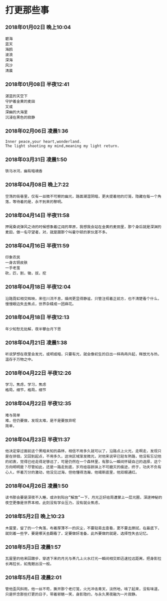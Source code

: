 # 打更那些事

### 2018年01月02日 晚上10:04
```
碧海
蓝天
海鸥
波浪
深海
风沙
清晨
```

### 2018年01月08日 半夜12:41
```
湛蓝的天空下
守护着金黄的麦田
又或
深幽的大海里
沉浸在黑色的寂静
```
### 2018年02月06日 凌晨1:36
```
Inner peace,your heart,wonderland.
The light shooting my mind,meaning my light return.
```

### 2018年03月31日 凌晨1:50
```
铁马冰河，幽有暗魂香
```

### 2018年04月08日 晚上7:22
```
空荡的街巷里，仅有一丝微不可察的幽光，路面潮湿阴暗，更夫提着他的灯笼，隐藏在每一个角落，等待着的是，永不到来的黎明。
```

### 2018年04月14日 半夜11:58
```
押尾桑说弹风之诗的时候想象着辽阔的草原，我想我会站在金黄的麦田里，那个身后就是深渊的麦田，做一名守望者，对，就是跟那个叫霍尔顿的家伙差不多。
```

### 2018年04月16日 半夜11:59
```
印象农民
一身古铜皮肤
一手老茧
砍，匹，割，锄，拔，挖
```

### 2018年04月18日 半夜12:04
```
沿路霓虹相交辉映，来往川流不息，燥闹更显得静谧，只管注视着正前方，也不清楚看个什么，慢慢眼边失去焦点，世界杂糅成一团麻花。
```

### 2018年04月18日 半夜12:13
```
年少知愁无处解，夜半攀台月下思
```

### 2018年04月21日 凌晨1:38
```
听说梦想在夜里会发光，或明或暗，只要有光，就会像初生的日出一样冉冉升起，释放光与热，温存于万物之中。
```

### 2018年04月22日 半夜12:26
```
学习，焦虑，学习，焦虑
格局，细节，格局，细节
```

### 2018年04月22日 半夜12:35
```
难与简单
难，但仍要做，发现太难，是不是要放弃呢
简单，
```

### 2018年04月23日 半夜11:37
```
他决定穿过面前这个黑暗未知的森林，相信不用多久就可以了，沿路点上火光，走啊走，发现只是在徘徊，又回到起点，不用多久，这块区域渐发微光，对他来说早已轻车熟路，他没有忘记他的初衷，觉得已经走得足够远了，可是仍然在一个森林里，有那么一瞬间怀疑自己的选择，这个方向明明是？尽管如此，还是一路走到底，岁月给容颜抹上不可磨灭的痕迹，终于，功夫不负有心人，怀着万分的激动，他没见过海，但他懂得浩瀚，他竭斯底里，他双眼通红。
```

### 2018年04月26日 凌晨1:50
```
读书那会要是深夜不入睡，或许到阳台“解放”一下，月光正好给周遭蒙上一层光圈，深邃神秘的夜空更像是世界本相，此刻没有学业压力，没有就业焦虑，
```

### 2018年5月2日 晚上10:23
```
木屋里，留了的一个角落，布着厚薄不一的灰尘，不要轻易去查看，更不要去擦拭，在最底下，就刻着一些字，要是哪天去翻看了，定要做好准备，此外要做的就是，选择性失去记忆。
```

### 2018年5月3日 凌晨1:57
```
瓦屋里的他来回踱步，穿透下来的月光与茶几上火水灯光一瞬间相交即迅速拉远距离，把身影拉长再拉长，如鬼魅出没一般。
```

### 2018年5月4日 凌晨2:01
```
管他歪风斜雨，他一丝不苟，撕开那个老灯笼，火光冲击青天，淡然地，啃了起来，没有味道，只是怀念那些打更的日子，带着邪魅一笑，身影隐约，与永久黑夜融为一片寂静。
```



